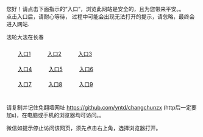 您好！请点击下面指示的“入口”，浏览此网站是安全的，且为您带来平安。。 <br/>
点击入口后，请耐心等待， 过程中可能会出现无法打开的提示，请忽略，最终会进入网站. </br>

法轮大法在长春<br/>
<div style="padding:10px"><a style="margin:20px" target="_blank" href="https://d2jcdcepgafro1.cloudfront.net/2Qpsp?rjebbmdh" id="ccLink1" rel="nofollow">入口1</a> <a target="_blank" style="margin:20px" href="https://d1v6iqiv6ykadi.cloudfront.net/2Qpsp?qiwqsnnf" id="ccLink2" rel="nofollow">入口2</a> <a style="margin:20px" target="_blank" href="https://d2gvujtmwcr3s8.cloudfront.net/2Qpsp?imbvas" id="ccLink3" rel="nofollow">入口3</a></div>

<div style="padding:10px" ><a style="margin:20px" target="_blank" href="https://d2jcdcepgafro1.cloudfront.net/2Qpsp?rjebbmdh" id="ccLink4" rel="nofollow">入口4</a> <a style="margin:20px" href="https://d1v6iqiv6ykadi.cloudfront.net/2Qpsp?qiwqsnnf" target="_blank" id="ccLink5" rel="nofollow">入口5</a> <a style="margin:20px" href="https://d2gvujtmwcr3s8.cloudfront.net/2Qpsp?imbvas" target="_blank" id="ccLink6" rel="nofollow">入口6</a></div>

<div style="padding:10px"><a style="margin:20px" target="_blank" href="https://d2jcdcepgafro1.cloudfront.net/2Qpsp?rjebbmdh" id="ccLink7" rel="nofollow">入口7</a> <a style="margin:20px" href="https://d1v6iqiv6ykadi.cloudfront.net/2Qpsp?qiwqsnnf" target="_blank" id="ccLink8" rel="nofollow">入口8</a> <a style="margin:20px" target="_blank" href="https://d2gvujtmwcr3s8.cloudfront.net/2Qpsp?imbvas" id="ccLink9" rel="nofollow">入口9</a></div>

<br/>



请复制并记住免翻墙网址 https://github.com/yntd/changchunzx (http后一定要加s)，在电脑或手机的浏览器均可访问。。<br/>

微信如提示停止访问该网页，须先点击右上角，选择浏览器打开。
